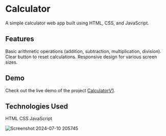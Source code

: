 # Calculator
A simple calculator web app built using HTML, CSS, and JavaScript.

## Features
Basic arithmetic operations (addition, subtraction, multiplication, division).
Clear button to reset calculations.
Responsive design for various screen sizes.
## Demo
Check out the live demo of the project [CalculatorV1](https://iamvibhav.github.io/Calculator/).
 

## Technologies Used
HTML
CSS
JavaScript


![Screenshot 2024-07-10 205745](https://github.com/iamvibhav/Calculator/assets/139247683/2307ec1b-dcae-4627-9c6e-06c48b6228c1)
